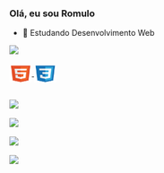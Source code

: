 ### Olá, eu sou Romulo

- 👋 Estudando Desenvolvimento Web

<div>

 <a href="https://github.com/r0mul0magalhaes">
  <img height="180em" src="https://github-readme-stats.vercel.app/api?username=r0mul0magalhaes&show_icons=true&theme=light&include_all_commits=true&count_private=true"/>
  
</div>

<br>

<div>

 <img align="center" alt="Romulo-HTML" height="30" width="40" src="https://raw.githubusercontent.com/devicons/devicon/master/icons/html5/html5-original.svg">
  <img align="center" alt="Romulo-CSS" height="30" width="40" src="https://raw.githubusercontent.com/devicons/devicon/master/icons/css3/css3-original.svg">
  
</div>

<br>

<div>

   <a href="https://instagram.com/r0mul0magalhaes" target="_blank"><img src="https://img.shields.io/badge/-Instagram-%23E4405F?style=for-the-badge&logo=instagram&logoColor=white" target= "blank">
  </a>

  <a href="https://discord.gg/KF27eenF" target=blank><img src="https://img.shields.io/badge/Discord-7289DA?style=for-the-badge&logo=discord&logoColor=white" target= "blank"></a>

 <a href="https://www.linkedin.com/in/r%C3%B4mulo-magalh%C3%A3es-b01280245/" target="_blank"><img src="https://img.shields.io/badge/-LinkedIn-%230077B5?style=for-the-badge&logo=linkedin&logoColor=white" target= "blank" ></a> 
 
  
<a href = "mailto:romulomagalhaes1@outlook.com"><img src="https://img.shields.io/badge/-Gmail-%23333?style=for-the-badge&logo=gmail&logoColor=white" target= "blank" ></a>

</div>
